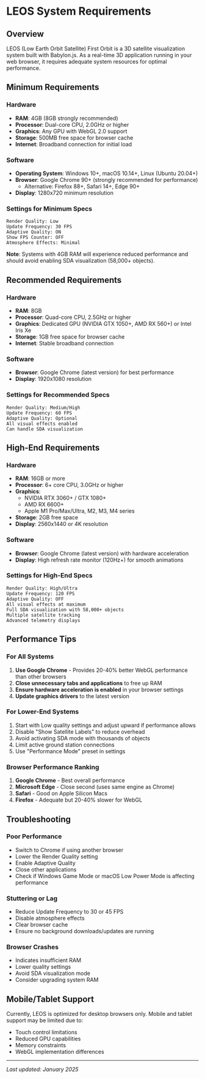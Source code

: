 # LEOS System Requirements

## Overview
LEOS (Low Earth Orbit Satellite) First Orbit is a 3D satellite visualization system built with Babylon.js. As a real-time 3D application running in your web browser, it requires adequate system resources for optimal performance.

## Minimum Requirements

### Hardware
- **RAM**: 4GB (8GB strongly recommended)
- **Processor**: Dual-core CPU, 2.0GHz or higher
- **Graphics**: Any GPU with WebGL 2.0 support
- **Storage**: 500MB free space for browser cache
- **Internet**: Broadband connection for initial load

### Software
- **Operating System**: Windows 10+, macOS 10.14+, Linux (Ubuntu 20.04+)
- **Browser**: Google Chrome 90+ (strongly recommended for performance)
  - Alternative: Firefox 88+, Safari 14+, Edge 90+
- **Display**: 1280x720 minimum resolution

### Settings for Minimum Specs
```
Render Quality: Low
Update Frequency: 30 FPS
Adaptive Quality: ON
Show FPS Counter: OFF
Atmosphere Effects: Minimal
```

**Note**: Systems with 4GB RAM will experience reduced performance and should avoid enabling SDA visualization (58,000+ objects).

## Recommended Requirements

### Hardware
- **RAM**: 8GB
- **Processor**: Quad-core CPU, 2.5GHz or higher
- **Graphics**: Dedicated GPU (NVIDIA GTX 1050+, AMD RX 560+) or Intel Iris Xe
- **Storage**: 1GB free space for browser cache
- **Internet**: Stable broadband connection

### Software
- **Browser**: Google Chrome (latest version) for best performance
- **Display**: 1920x1080 resolution

### Settings for Recommended Specs
```
Render Quality: Medium/High
Update Frequency: 60 FPS
Adaptive Quality: Optional
All visual effects enabled
Can handle SDA visualization
```

## High-End Requirements

### Hardware
- **RAM**: 16GB or more
- **Processor**: 6+ core CPU, 3.0GHz or higher
- **Graphics**: 
  - NVIDIA RTX 3060+ / GTX 1080+
  - AMD RX 6600+ 
  - Apple M1 Pro/Max/Ultra, M2, M3, M4 series
- **Storage**: 2GB free space
- **Display**: 2560x1440 or 4K resolution

### Software
- **Browser**: Google Chrome (latest version) with hardware acceleration
- **Display**: High refresh rate monitor (120Hz+) for smooth animations

### Settings for High-End Specs
```
Render Quality: High/Ultra
Update Frequency: 120 FPS
Adaptive Quality: OFF
All visual effects at maximum
Full SDA visualization with 58,000+ objects
Multiple satellite tracking
Advanced telemetry displays
```

## Performance Tips

### For All Systems
1. **Use Google Chrome** - Provides 20-40% better WebGL performance than other browsers
2. **Close unnecessary tabs and applications** to free up RAM
3. **Ensure hardware acceleration is enabled** in your browser settings
4. **Update graphics drivers** to the latest version

### For Lower-End Systems
1. Start with Low quality settings and adjust upward if performance allows
2. Disable "Show Satellite Labels" to reduce overhead
3. Avoid activating SDA mode with thousands of objects
4. Limit active ground station connections
5. Use "Performance Mode" preset in settings

### Browser Performance Ranking
1. **Google Chrome** - Best overall performance
2. **Microsoft Edge** - Close second (uses same engine as Chrome)
3. **Safari** - Good on Apple Silicon Macs
4. **Firefox** - Adequate but 20-40% slower for WebGL

## Troubleshooting

### Poor Performance
- Switch to Chrome if using another browser
- Lower the Render Quality setting
- Enable Adaptive Quality
- Close other applications
- Check if Windows Game Mode or macOS Low Power Mode is affecting performance

### Stuttering or Lag
- Reduce Update Frequency to 30 or 45 FPS
- Disable atmosphere effects
- Clear browser cache
- Ensure no background downloads/updates are running

### Browser Crashes
- Indicates insufficient RAM
- Lower quality settings
- Avoid SDA visualization mode
- Consider upgrading system RAM

## Mobile/Tablet Support
Currently, LEOS is optimized for desktop browsers only. Mobile and tablet support may be limited due to:
- Touch control limitations
- Reduced GPU capabilities
- Memory constraints
- WebGL implementation differences

---

*Last updated: January 2025*